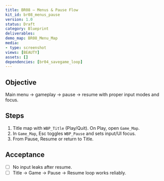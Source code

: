 ```yaml
---
title: BR08 — Menus & Pause Flow
kit_id: br08_menus_pause
version: 1.0
status: Draft
category: Blueprint
deliverables:
demo_map: BR08_Menu_Map
media:
- type: screenshot
views: [BEAUTY]
assets: []
dependencies: [br04_savegame_loop]
---
```



## Objective
Main menu → gameplay → pause → resume with proper input modes and focus.


## Steps
1) Title map with `WBP_Title` (Play/Quit). On Play, open `Game_Map`.
2) In `Game_Map`, Esc toggles `WBP_Pause` and sets input/UI focus.
3) From Pause, Resume or return to Title.


## Acceptance
- [ ] No input leaks after resume.
- [ ] Title → Game → Pause → Resume loop works reliably.